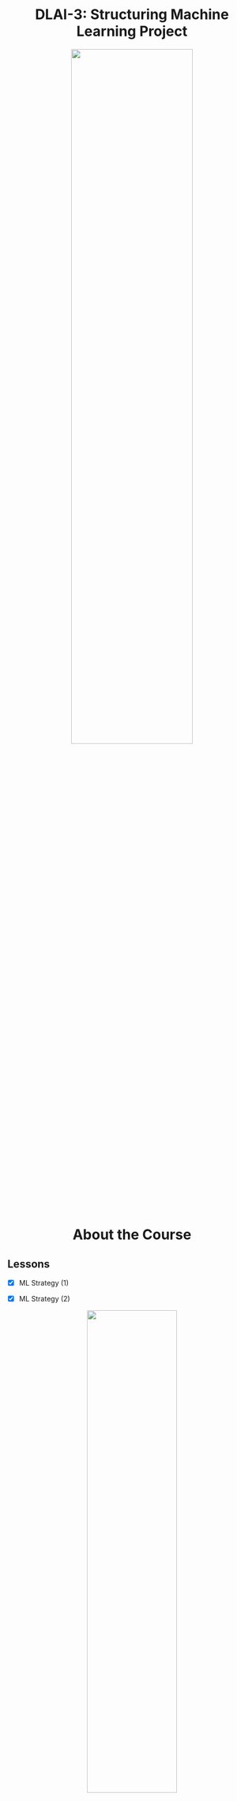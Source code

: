 <h1 align="center">DLAI-3: Structuring Machine Learning Project</h1>

<p align="center">
<img src="https://ucarecdn.com/275d2297-8b82-422b-89dd-efeff47a86f2/" width="70%" height="60%">
</p>

<h1 align="center">About the Course</h1>

## Lessons
- [x] ML Strategy (1)
- [x] ML Strategy (2)


<p align="center">
<img src="https://ucarecdn.com/519f5d61-3a98-4b58-a3fe-13d458834356/" width="60%" height="50%">
</p>


## Case Stuies

- [x] Bird Recognition in the city of Peacetopia
- [x] Autonomous Driving


## Additional Material

<p align="center">
  <b>Heroes of Deep Learning Interview with Andrej Karpathy</b><br>
<img src="" width="400px" height="350px"><br>
  Here's where the description will go.
</p>

<p align="center">
  <b>Heroes of Deep Learning Interview with Ruslan Salakhutdinov</b><br>
<img src="" width="400px" height="350px">
</p>
